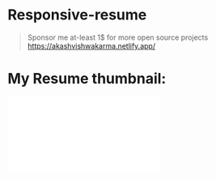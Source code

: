# Responsive-resume

> Sponsor me at-least 1$ for more open source projects
> https://akashvishwakarma.netlify.app/

# My Resume thumbnail:

![Resume](assets/img/Akash-Resume.pdf)
